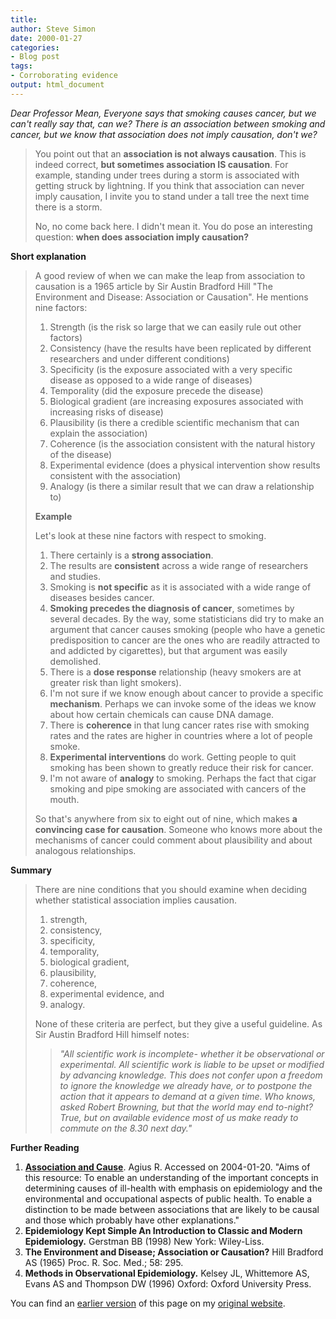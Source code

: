 ```yaml
---
title: 
author: Steve Simon
date: 2000-01-27
categories:
- Blog post
tags:
- Corroborating evidence
output: html_document
---
```

*Dear Professor Mean, Everyone says that smoking causes cancer, but we
can't really say that, can we? There is an association between smoking
and cancer, but we know that association does not imply causation,
don't we?*

> You point out that an **association is not always causation**. This is
> indeed correct, **but sometimes association IS causation**. For
> example, standing under trees during a storm is associated with
> getting struck by lightning. If you think that association can never
> imply causation, I invite you to stand under a tall tree the next time
> there is a storm.
>
> No, no come back here. I didn't mean it. You do pose an interesting
> question: **when does association imply causation?**

**Short explanation**

> A good review of when we can make the leap from association to
> causation is a 1965 article by Sir Austin Bradford Hill "The
> Environment and Disease: Association or Causation". He mentions nine
> factors:
>
> 1.  Strength (is the risk so large that we can easily rule out other
>     factors)
> 2.  Consistency (have the results have been replicated by different
>     researchers and under different conditions)
> 3.  Specificity (is the exposure associated with a very specific
>     disease as opposed to a wide range of diseases)
> 4.  Temporality (did the exposure precede the disease)
> 5.  Biological gradient (are increasing exposures associated with
>     increasing risks of disease)
> 6.  Plausibility (is there a credible scientific mechanism that can
>     explain the association)
> 7.  Coherence (is the association consistent with the natural history
>     of the disease)
> 8.  Experimental evidence (does a physical intervention show results
>     consistent with the association)
> 9.  Analogy (is there a similar result that we can draw a relationship
>     to)
>
> **Example**
>
> Let's look at these nine factors with respect to smoking.
>
> 1.  There certainly is a **strong association**.
> 2.  The results are **consistent** across a wide range of researchers
>     and studies.
> 3.  Smoking is **not specific** as it is associated with a wide range
>     of diseases besides cancer.
> 4.  **Smoking precedes the diagnosis of cancer**, sometimes by several
>     decades. By the way, some statisticians did try to make an
>     argument that cancer causes smoking (people who have a genetic
>     predisposition to cancer are the ones who are readily attracted to
>     and addicted by cigarettes), but that argument was easily
>     demolished.
> 5.  There is a **dose response** relationship (heavy smokers are at
>     greater risk than light smokers).
> 6.  I'm not sure if we know enough about cancer to provide a specific
>     **mechanism**. Perhaps we can invoke some of the ideas we know
>     about how certain chemicals can cause DNA damage.
> 7.  There is **coherence** in that lung cancer rates rise with smoking
>     rates and the rates are higher in countries where a lot of people
>     smoke.
> 8.  **Experimental interventions** do work. Getting people to quit
>     smoking has been shown to greatly reduce their risk for cancer.
> 9.  I'm not aware of **analogy** to smoking. Perhaps the fact that
>     cigar smoking and pipe smoking are associated with cancers of the
>     mouth.
>
> So that's anywhere from six to eight out of nine, which makes **a
> convincing case for causation**. Someone who knows more about the
> mechanisms of cancer could comment about plausibility and about
> analogous relationships.

**Summary**

> There are nine conditions that you should examine when deciding
> whether statistical association implies causation.
>
> 1.  strength,
> 2.  consistency,
> 3.  specificity,
> 4.  temporality,
> 5.  biological gradient,
> 6.  plausibility,
> 7.  coherence,
> 8.  experimental evidence, and
> 9.  analogy.
>
> None of these criteria are perfect, but they give a useful guideline.
> As Sir Austin Bradford Hill himself notes:
>
> > *"All scientific work is incomplete- whether it be observational or
> > experimental. All scientific work is liable to be upset or modified
> > by advancing knowledge. This does not confer upon a freedom to
> > ignore the knowledge we already have, or to postpone the action that
> > it appears to demand at a given time. Who knows, asked Robert
> > Browning, but that the world may end to-night? True, but on
> > available evidence most of us make ready to commute on the 8.30 next
> > day."*

**Further Reading**

1.  **[Association and
    Cause](http://www.agius.com/hew/resource/assoc.htm)**. Agius R.
    Accessed on 2004-01-20. "Aims of this resource: To enable an
    understanding of the important concepts in determining causes of
    ill-health with emphasis on epidemiology and the environmental and
    occupational aspects of public health. To enable a distinction to be
    made between associations that are likely to be causal and those
    which probably have other explanations."
2.  **Epidemiology Kept Simple An Introduction to Classic and Modern
    Epidemiology.** Gerstman BB (1998) New York: Wiley-Liss.
3.  **The Environment and Disease; Association or Causation?** Hill
    Bradford AS (1965) Proc. R. Soc. Med.; 58: 295.
4.  **Methods in Observational Epidemiology.** Kelsey JL, Whittemore AS,
    Evans AS and Thompson DW (1996) Oxford: Oxford University Press.

You can find an [earlier version](http://www.pmean.com/00/causation.html) of this page on my [original website](http://www.pmean.com/original_site.html).
